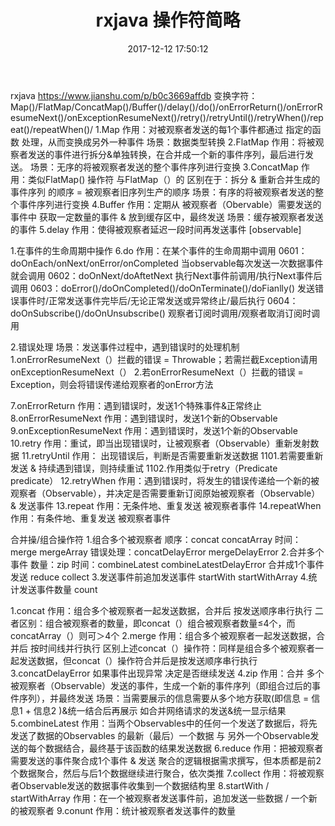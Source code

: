 ﻿---
title: rxjava 操作符简略
date: 2017-12-12 17:50:12
categories: rxjava
tags: [android]
---

rxjava 
https://www.jianshu.com/p/b0c3669affdb 
变换字符：Map()/FlatMap/ConcatMap()/Buffer()/delay()/do()/onErrorReturn()/onErrorResumeNext()/onExceptionResumeNext()/retry()/retryUntil()/retryWhen()/repeat()/repeatWhen()/
1.Map 作用：对被观察者发送的每1个事件都通过 指定的函数 处理，从而变换成另外一种事件 场景：数据类型转换
2.FlatMap 作用：将被观察者发送的事件进行拆分&单独转换，在合并成一个新的事件序列，最后进行发送。 场景：无序的将被观察者发送的整个事件序列进行变换
3.ConcatMap 作用：类似FlatMap() 操作符  与FlatMap（）的 区别在于：拆分 & 重新合并生成的事件序列 的顺序 = 被观察者旧序列生产的顺序 场景：有序的将被观察者发送的整个事件序列进行变换
4.Buffer 作用：定期从 被观察者（Obervable）需要发送的事件中 获取一定数量的事件 & 放到缓存区中，最终发送 场景：缓存被观察者发送的事件
5.delay 作用：使得被观察者延迟一段时间再发送事件 [observable]

1.在事件的生命周期中操作
6.do 作用：在某个事件的生命周期中调用 
0601：doOnEach/onNext/onError/onCompleted 当observable每次发送一次数据事件就会调用 
0602：doOnNext/doAftetNext  执行Next事件前调用/执行Next事件后调用
0603：doError()/doOnCompleted()/doOnTerminate()/doFianlly() 发送错误事件时/正常发送事件完毕后/无论正常发送或异常终止/最后执行
0604：doOnSubscribe()/doOnUnsubscribe() 观察者订阅时调用/观察者取消订阅时调用

2.错误处理 场景：发送事件过程中，遇到错误时的处理机制 
1.onErrorResumeNext（）拦截的错误 = Throwable；若需拦截Exception请用onExceptionResumeNext（）
2.若onErrorResumeNext（）拦截的错误 = Exception，则会将错误传递给观察者的onError方法

7.onErrorReturn 作用：遇到错误时，发送1个特殊事件&正常终止
8.onErrorResumeNext 作用：遇到错误时，发送1个新的Observable
9.onExceptionResumeNext  作用：遇到错误时，发送1个新的Observable
10.retry 作用：重试，即当出现错误时，让被观察者（Observable）重新发射数据
11.retryUntil 作用： 出现错误后，判断是否需要重新发送数据
1101.若需要重新发送 & 持续遇到错误，则持续重试
1102.作用类似于retry（Predicate predicate）
12.retryWhen 作用：遇到错误时，将发生的错误传递给一个新的被观察者（Observable），并决定是否需要重新订阅原始被观察者（Observable）& 发送事件
13.repeat 作用：无条件地、重复发送 被观察者事件
14.repeatWhen 作用：有条件地、重复发送 被观察者事件


合并操/组合操作符 
1.组合多个被观察者  顺序：concat concatArray 时间：merge mergeArray 错误处理：concatDelayError mergeDelayError
2.合并多个事件      数量：zip 时间：combineLatest combineLatestDelayError  合并成1个事件发送 reduce collect 
3.发送事件前追加发送事件  startWith startWithArray 
4.统计发送事件数量        count 

1.concat 作用：组合多个被观察者一起发送数据，合并后 按发送顺序串行执行  二者区别：组合被观察者的数量，即concat（）组合被观察者数量≤4个，而concatArray（）则可＞4个
2.merge  作用：组合多个被观察者一起发送数据，合并后 按时间线并行执行  区别上述concat（）操作符：同样是组合多个被观察者一起发送数据，但concat（）操作符合并后是按发送顺序串行执行
3.concatDelayError 如果事件出现异常 决定是否继续发送
4.zip 作用：合并 多个被观察者（Observable）发送的事件，生成一个新的事件序列（即组合过后的事件序列），并最终发送  场景：当需要展示的信息需要从多个地方获取(即信息 = 信息1 + 信息2 )&统一结合后再展示 如合并网络请求的发送&统一显示结果
5.combineLatest  作用：当两个Observables中的任何一个发送了数据后，将先发送了数据的Observables 的最新（最后）一个数据 与 另外一个Observable发送的每个数据结合，最终基于该函数的结果发送数据
6.reduce  作用：把被观察者需要发送的事件聚合成1个事件 & 发送 聚合的逻辑根据需求撰写，但本质都是前2个数据聚合，然后与后1个数据继续进行聚合，依次类推
7.collect 作用：将被观察者Observable发送的数据事件收集到一个数据结构里
8.startWith / startWithArray  作用：在一个被观察者发送事件前，追加发送一些数据 / 一个新的被观察者 
9.conunt 作用：统计被观察者发送事件的数量




